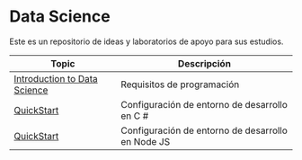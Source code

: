 # Data Science

Este es un repositorio de ideas y laboratorios de apoyo para sus estudios.

| Topic | Descripción | 
| -------- | -------- | 
| [Introduction to Data Science](https://github.com/Gomezrbz/Data-Science/tree/master/Introduction%20to%20Data%20Science)    | Requisitos de programación
| [QuickStart](https://github.com/CommunityBootcamp/Bots-Diplomado/tree/master/QuickStartES)     | Configuración de entorno de desarrollo en C #   
| [QuickStart](https://github.com/CommunityBootcamp/Bots-Diplomado/blob/master/QuickStartES/configurando-el-entorno-nodejs.md)     | Configuración de entorno de desarrollo en Node JS  